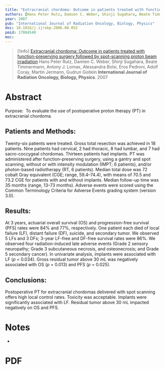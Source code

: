 ```yaml
---
title: "Extracranial chordoma: Outcome in patients treated with function-preserving surgery followed by spot-scanning proton beam irradiation"
authors: [Hans Peter Rutz, Damien C. Weber, Shinji Sugahara, Beate Timmermann, Antony J. Lomax, Alessandra Bolsi, Eros Pedroni, Adolf Coray, Martin Jermann, Gudrun Goitein]
year: 2007
pub: "International Journal of Radiation Oncology, Biology, Physics"
doi: 10.1016/j.ijrobp.2006.08.052
pmid: 17084540
moc: 
---
```

>[!info]
[Extracranial chordoma: Outcome in patients treated with function-preserving surgery followed by spot-scanning proton beam irradiation](https://pubmed.ncbi.nlm.nih.gov/17084540/)
Hans Peter Rutz, Damien C. Weber, Shinji Sugahara, Beate Timmermann, Antony J. Lomax, Alessandra Bolsi, Eros Pedroni, Adolf Coray, Martin Jermann, Gudrun Goitein
**International Journal of Radiation Oncology, Biology, Physics**. 2007

# Abstract
Purpose: 
To evaluate the use of postoperative proton therapy (PT) in extracranial chordoma.

## Patients and Methods: 
Twenty-six patients were treated. Gross total resection was achieved in 18 patients. Nine patients had cervical, 2 had thoracic, 8 had lumbar, and 7 had sacro-coccygeal chordomas. Thirteen patients had implants. PT was administered after function-preserving surgery, using a gantry and spot scanning, without or with intensity modulation (IMPT; 6 patients), and/or photon-based radiotherapy (RT, 6 patients). Median total dose was 72 cobalt Gray equivalent (CGE; range, 59.4–74.4), with means of 70.5 and 73.2 CGE for patients with and without implants. Median follow-up time was 35 months (range, 13–73 months). Adverse events were scored using the Common Terminology Criteria for Adverse Events grading system (version 3.0).

## Results: 
At 3 years, actuarial overall survival (OS) and progression-free survival (PFS) rates were 84% and 77%, respectively. One patient each died of local failure (LF), distant failure (DF), suicide, and secondary tumor. We observed 5 LFs and 3 DFs; 3-year LF-free and DF-free survival rates were 86%. We observed four radiation-induced late adverse events (Grade 2 sensory neuropathy; Grade 3 subcutaneous necrosis, and osteonecrosis; and Grade 5 secondary cancer). In univariate analysis, implants were associated with LF (_p_ = 0.034). Gross residual tumor above 30 mL was negatively associated with OS (_p_ = 0.013) and PFS (_p_ = 0.025).

## Conclusions: 
Postoperative PT for extracranial chordomas delivered with spot scanning offers high local control rates. Toxicity was acceptable. Implants were significantly associated with LF. Residual tumor above 30 mL impacted negatively on OS and PFS.

# Notes
- 

# PDF
